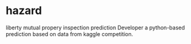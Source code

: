 # hazard
liberty mutual propery inspection prediction
Developer a python-based prediction based on data from kaggle competition.
